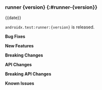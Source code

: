 ### runner {version} {:#runner-{version}}

{{date}}

`androidx.test:runner:{version}` is released.

**Bug Fixes**

**New Features**

**Breaking Changes**

**API Changes**

**Breaking API Changes**

**Known Issues**
